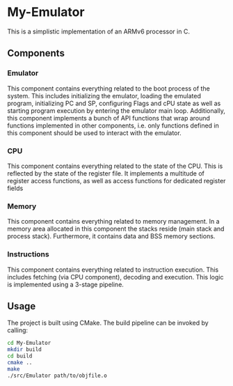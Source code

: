 # My-Emulator

This is a simplistic implementation of an ARMv6 processor in C.

## Components

### Emulator
This component contains everything related to the boot process of the system.
This includes initializing the emulator, loading the emulated program, initializing PC and SP, configuring Flags and cPU state as well as starting program execution by entering the emulator main loop.
Additionally, this component implements a bunch of API functions that wrap around functions implemented in other components, i.e. only functions defined in this component should be used to interact with the emulator.

### CPU
This component contains everything related to the state of the CPU.
This is reflected by the state of the register file.
It implements a multitude of register access functions, as well as access functions for dedicated register fields


### Memory
This component contains everything related to memory management.
In a memory area allocated in this component the stacks reside (main stack and process stack).
Furthermore, it contains data and BSS memory sections.

### Instructions
This component contains everything related to instruction execution.
This includes fetching (via CPU component), decoding and execution.
This logic is implemented using a 3-stage pipeline.

## Usage
The project is built using CMake. 
The build pipeline can be invoked by calling:

```bash
cd My-Emulator
mkdir build
cd build
cmake ..
make
./src/Emulator path/to/objfile.o
```

